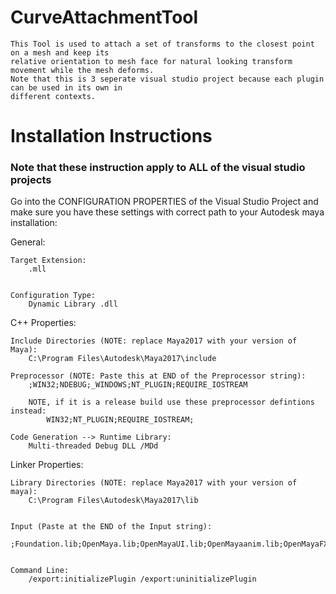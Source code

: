 # CurveAttachmentTool
	This Tool is used to attach a set of transforms to the closest point on a mesh and keep its
	relative orientation to mesh face for natural looking transform movement while the mesh deforms.
	Note that this is 3 seperate visual studio project because each plugin can be used in its own in
	different contexts.


# Installation Instructions

### Note that these instruction apply to ALL of the visual studio projects

Go into the CONFIGURATION PROPERTIES of the Visual Studio Project
and make sure you have these settings with correct path to your
Autodesk maya installation:


General:

	Target Extension:
		.mll


	Configuration Type:
		Dynamic Library .dll


C++ Properties:

	Include Directories (NOTE: replace Maya2017 with your version of Maya):
		C:\Program Files\Autodesk\Maya2017\include

	Preprocessor (NOTE: Paste this at END of the Preprocessor string):
		;WIN32;NDEBUG;_WINDOWS;NT_PLUGIN;REQUIRE_IOSTREAM

		NOTE, if it is a release build use these preprocessor defintions instead: 
			WIN32;NT_PLUGIN;REQUIRE_IOSTREAM;

	Code Generation --> Runtime Library:
		Multi-threaded Debug DLL /MDd



Linker Properties:

	Library Directories (NOTE: replace Maya2017 with your version of maya):
		C:\Program Files\Autodesk\Maya2017\lib


	Input (Paste at the END of the Input string):
		;Foundation.lib;OpenMaya.lib;OpenMayaUI.lib;OpenMayaanim.lib;OpenMayaFX.lib;OpenMayaRender.lib;Image.lib;opengl32.lib;glu32.lib;


	Command Line:
		/export:initializePlugin /export:uninitializePlugin
